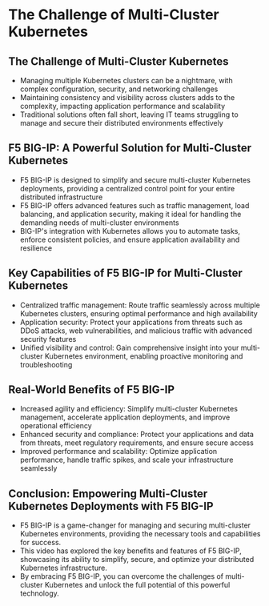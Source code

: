#  The Challenge of Multi-Cluster Kubernetes

## The Challenge of Multi-Cluster Kubernetes
- Managing multiple Kubernetes clusters can be a nightmare, with complex configuration, security, and networking challenges
- Maintaining consistency and visibility across clusters adds to the complexity, impacting application performance and scalability
- Traditional solutions often fall short, leaving IT teams struggling to manage and secure their distributed environments effectively

## F5 BIG-IP:  A Powerful Solution for Multi-Cluster Kubernetes
- F5 BIG-IP is designed to simplify and secure multi-cluster Kubernetes deployments, providing a centralized control point for your entire distributed infrastructure
- F5 BIG-IP offers advanced features such as traffic management, load balancing, and application security, making it ideal for handling the demanding needs of multi-cluster environments
- BIG-IP's integration with Kubernetes allows you to automate tasks, enforce consistent policies, and ensure application availability and resilience

## Key Capabilities of F5 BIG-IP for Multi-Cluster Kubernetes
- Centralized traffic management: Route traffic seamlessly across multiple Kubernetes clusters, ensuring optimal performance and high availability
- Application security: Protect your applications from threats such as DDoS attacks, web vulnerabilities, and malicious traffic with advanced security features
- Unified visibility and control: Gain comprehensive insight into your multi-cluster Kubernetes environment, enabling proactive monitoring and troubleshooting

## Real-World Benefits of F5 BIG-IP
- Increased agility and efficiency: Simplify multi-cluster Kubernetes management, accelerate application deployments, and improve operational efficiency
- Enhanced security and compliance: Protect your applications and data from threats, meet regulatory requirements, and ensure secure access
- Improved performance and scalability: Optimize application performance, handle traffic spikes, and scale your infrastructure seamlessly

## Conclusion: Empowering Multi-Cluster Kubernetes Deployments with F5 BIG-IP
- F5 BIG-IP is a game-changer for managing and securing multi-cluster Kubernetes environments, providing the necessary tools and capabilities for success.
- This video has explored the key benefits and features of F5 BIG-IP, showcasing its ability to simplify, secure, and optimize your distributed Kubernetes infrastructure.
- By embracing F5 BIG-IP, you can overcome the challenges of multi-cluster Kubernetes and unlock the full potential of this powerful technology.
